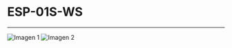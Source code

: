 <div>
    <div>
        <H1>ESP-01S-WS</H1>
    </div>    
    <hr>
    <div>
        <img scr="https://github.com/GregorioSMC/ESP-01S-WS/blob/master/Dise%C3%B1o/ESP-01S-WS/Img/Capturas/01.jpeg" alt="Imagen 1">        
        <img scr="Diseño/ESP-01S-WS/Img/Capturas/02.jpeg" alt="Imagen 2">      
    </div>

</div>